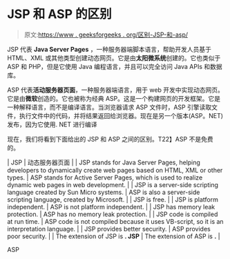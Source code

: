 # JSP 和 ASP 的区别

> 原文:[https://www . geeksforgeeks . org/区别-JSP-和-asp/](https://www.geeksforgeeks.org/difference-between-jsp-and-asp/)

JSP 代表 **Java Server Pages** ，一种服务器端脚本语言，帮助开发人员基于 HTML、XML 或其他类型创建动态网页。它是由**太阳微系统**创建的。它也类似于 ASP 和 PHP，但是它使用 Java 编程语言，并且可以完全访问 Java APIs 和数据库。

ASP 代表**活动服务器页面**，一种服务器端语言，用于 web 开发中实现动态网页。它是由**微软**创造的。它也被称为经典 ASP。这是一个构建网页的开发框架。它是一种解释语言，而不是编译语言。当浏览器请求 ASP 文件时，ASP 引擎读取文件，执行文件中的代码，并将结果返回给浏览器。现在是另一个版本(ASP。NET)发布，因为它使用. NET 进行编译

现在，我们将看到下面给出的 JSP 和 ASP 之间的区别。T22】ASP 不是免费的。

| JSP | 动态服务器页面 |
| JSP stands for Java Server Pages, helping developers to dynamically create web pages based on HTML, XML or other types. | ASP stands for Active Server Pages, which is used to realize dynamic web pages in web development. |
| JSP is a server-side scripting language created by Sun Micro systems. | ASP is also a server-side scripting language, created by Microsoft. |
| JSP is free. |
| JSP is platform independent. | ASP is not platform independent. |
| JSP has memory leak protection. | ASP has no memory leak protection. |
| JSP code is compiled at run time. | ASP code is not compiled because it uses VB-script, so it is an interpretation language. |
| JSP provides better security. | ASP provides poor security. |
| The extension of JSP is **. JSP** | The extension of ASP is **.** |

ASP